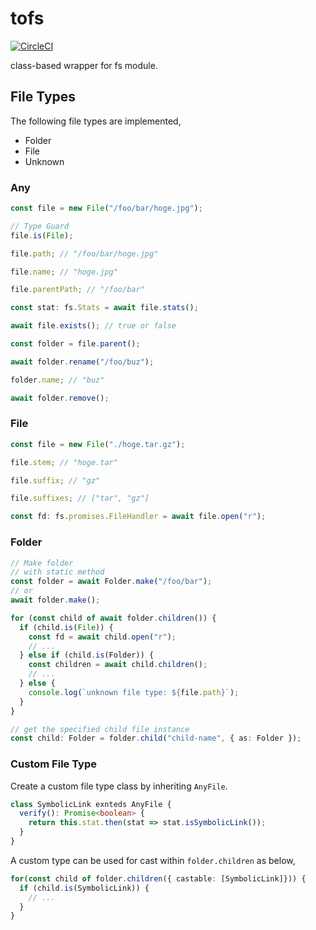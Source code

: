 # tofs

[![CircleCI](https://circleci.com/gh/s-tomo/tofs.svg?style=svg&circle-token=ba5f079683e0fd8cf24714bc53d99b3dff641016)](https://circleci.com/gh/s-tomo/tofs)

class-based wrapper for fs module.

## File Types

The following file types are implemented,

- Folder
- File
- Unknown

### Any

```ts
const file = new File("/foo/bar/hoge.jpg");

// Type Guard
file.is(File);

file.path; // "/foo/bar/hoge.jpg"

file.name; // "hoge.jpg"

file.parentPath; // "/foo/bar"

const stat: fs.Stats = await file.stats();

await file.exists(); // true or false

const folder = file.parent();

await folder.rename("/foo/buz");

folder.name; // "buz"

await folder.remove();
```

### File

```ts
const file = new File("./hoge.tar.gz");

file.stem; // "hoge.tar"

file.suffix; // "gz"

file.suffixes; // ["tar", "gz"]

const fd: fs.promises.FileHandler = await file.open("r");
```

### Folder

```ts
// Make folder
// with static method
const folder = await Folder.make("/foo/bar");
// or
await folder.make();

for (const child of await folder.children()) {
  if (child.is(File)) {
    const fd = await child.open("r");
    // ...
  } else if (child.is(Folder)) {
    const children = await child.children();
    // ...
  } else {
    console.log(`unknown file type: ${file.path}`);
  }
}

// get the specified child file instance
const child: Folder = folder.child("child-name", { as: Folder });
```

### Custom File Type

Create a custom file type class by inheriting `AnyFile`.

```ts
class SymbolicLink exnteds AnyFile {
  verify(): Promise<boolean> {
    return this.stat.then(stat => stat.isSymbolicLink());
  }
}
```

A custom type can be used for cast within `folder.children` as below,

```ts
for(const child of folder.children({ castable: [SymbolicLink]})) {
  if (child.is(SymbolicLink)) {
    // ...
  }
}
```
